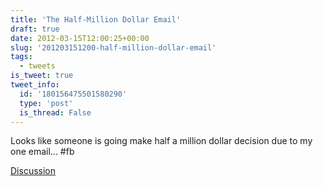 ```yaml
---
title: 'The Half-Million Dollar Email'
draft: true
date: 2012-03-15T12:00:25+00:00
slug: '201203151200-half-million-dollar-email'
tags:
  - tweets
is_tweet: true
tweet_info:
  id: '180156475501580290'
  type: 'post'
  is_thread: False
---
```




Looks like someone is going make half a million dollar decision due to my one email...  #fb

[Discussion](https://x.com/sytelus/status/180156475501580290)
